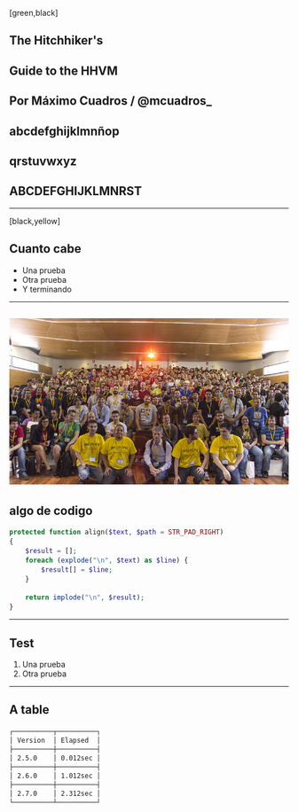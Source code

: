 [green,black]
## The Hitchhiker's
## Guide to the HHVM
Por Máximo Cuadros / @mcuadros_
---
## abcdefghijklmnñop
## qrstuvwxyz
## ABCDEFGHIJKLMNRST
---
[black,yellow]
## Cuanto cabe
* Una prueba
* Otra prueba
* Y terminando
---
![Example Image](/../../example/images/9151048607_b5a552c4dd_c.jpg)
---
## algo de codigo

```php
protected function align($text, $path = STR_PAD_RIGHT)
{
    $result = [];
    foreach (explode("\n", $text) as $line) {
        $result[] = $line;
    }

    return implode("\n", $result);
}
```
---
## Test
1. Una prueba
2. Otra prueba
---
## A table
```
┌──────────┬──────────┐
│ Version  │ Elapsed  │
├──────────┼──────────┤
│ 2.5.0    │ 0.012sec │
├──────────┼──────────┤
│ 2.6.0    │ 1.012sec │
├──────────┼──────────┤
│ 2.7.0    │ 2.312sec │
└──────────┴──────────┘
```
